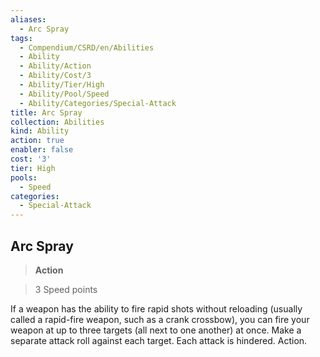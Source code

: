 ```yaml
---
aliases:
  - Arc Spray
tags:
  - Compendium/CSRD/en/Abilities
  - Ability
  - Ability/Action
  - Ability/Cost/3
  - Ability/Tier/High
  - Ability/Pool/Speed
  - Ability/Categories/Special-Attack
title: Arc Spray
collection: Abilities
kind: Ability
action: true
enabler: false
cost: '3'
tier: High
pools:
  - Speed
categories:
  - Special-Attack
---
```

## Arc Spray    
>**Action**    
>3 Speed points  
    
If a weapon has the ability to fire rapid shots without reloading (usually called a rapid-fire weapon, such as a crank crossbow), you can fire your weapon at up to three targets (all next to one another) at once. Make a separate attack roll against each target. Each attack is hindered. Action.
